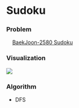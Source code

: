 # Sudoku

### Problem
<img src="https://d2gd6pc034wcta.cloudfront.net/tier/12.svg" width="12pt"> [BaekJoon-2580 Sudoku](https://www.acmicpc.net/problem/2580)

### Visualization
<img src="https://user-images.githubusercontent.com/62281102/210170048-3650c6bd-1de3-4135-b2cd-6c9c3b1eb771.gif">

### Algorithm
- DFS

